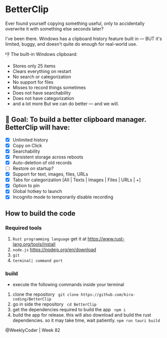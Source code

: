 # BetterClip

Ever found yourself copying something useful, only to accidentally overwrite it with something else seconds later?

I've been there. Windows has a clipboard history feature built in — BUT it's limited, buggy, and doesn't quite do enough for real-world use.

👎 The built-in Windows clipboard:
- Stores only 25 items
- Clears everything on restart
- No search or categorization
- No support for files
- Misses to record things sometimes
- Does not have searchability
- Does not have categorization
- and a lot more
But we can do better — and we will.

## 🥅 Goal: To build a better clipboard manager. BetterClip will have:
- [x] Unlimited history
- [x] Copy on Click
- [x] Searchability
- [x] Persistent storage across reboots
- [x] Auto-deletion of old records
- [ ]  Restore on startup?
- [x] Support for text, images, files, URLs
- [x] Tabs for categorization [All | Texts | Images | Files | URLs | +]
- [x] Option to pin
- [x] Global hotkey to launch
- [x] Incognito mode to temporarily disable recording

## How to build the code

### Required tools

1. `Rust programming language`  get it at https://www.rust-lang.org/tools/install
2. `node.js` https://nodejs.org/en/download
3. `git`
4. `terminal| command port`

### build
- execute the following commands inside your terminal
1. clone the repository 
` git clone https://github.com/kira-coding/BetterClip`
2. go in side the repository
` cd BetterClip`
3. get the dependencies required to build the app
` npm i`
4. build the app for release. this will also download and build the rust dependencies. so it may take time, wait patiently.
`npm run tauri build`

@WeeklyCoder | Week 82

